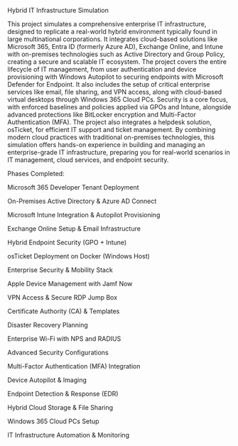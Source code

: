 Hybrid IT Infrastructure Simulation

This project simulates a comprehensive enterprise IT infrastructure, designed to replicate a real-world hybrid environment typically found in large multinational corporations. It integrates cloud-based solutions like Microsoft 365, Entra ID (formerly Azure AD), Exchange Online, and Intune with on-premises technologies such as Active Directory and Group Policy, creating a secure and scalable IT ecosystem. The project covers the entire lifecycle of IT management, from user authentication and device provisioning with Windows Autopilot to securing endpoints with Microsoft Defender for Endpoint. It also includes the setup of critical enterprise services like email, file sharing, and VPN access, along with cloud-based virtual desktops through Windows 365 Cloud PCs. Security is a core focus, with enforced baselines and policies applied via GPOs and Intune, alongside advanced protections like BitLocker encryption and Multi-Factor Authentication (MFA). The project also integrates a helpdesk solution, osTicket, for efficient IT support and ticket management. By combining modern cloud practices with traditional on-premises technologies, this simulation offers hands-on experience in building and managing an enterprise-grade IT infrastructure, preparing you for real-world scenarios in IT management, cloud services, and endpoint security.

Phases Completed:

Microsoft 365 Developer Tenant Deployment

On-Premises Active Directory & Azure AD Connect

Microsoft Intune Integration & Autopilot Provisioning

Exchange Online Setup & Email Infrastructure

Hybrid Endpoint Security (GPO + Intune)

osTicket Deployment on Docker (Windows Host)

Enterprise Security & Mobility Stack

Apple Device Management with Jamf Now

VPN Access & Secure RDP Jump Box

Certificate Authority (CA) & Templates

Disaster Recovery Planning

Enterprise Wi-Fi with NPS and RADIUS

Advanced Security Configurations

Multi-Factor Authentication (MFA) Integration

Device Autopilot & Imaging

Endpoint Detection & Response (EDR)

Hybrid Cloud Storage & File Sharing

Windows 365 Cloud PCs Setup

IT Infrastructure Automation & Monitoring
